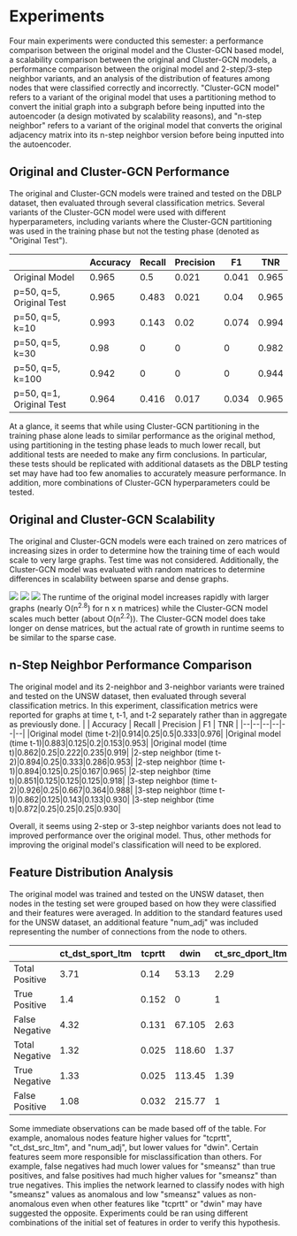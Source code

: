 ﻿
# Experiments

Four main experiments were conducted this semester: a performance comparison between the original model and the Cluster-GCN based model, a scalability comparison between the original and Cluster-GCN models, a performance comparison between the original model and 2-step/3-step neighbor variants, and an analysis of the distribution of features among nodes that were classified correctly and incorrectly. "Cluster-GCN model" refers to a variant of the original model that uses a partitioning method to convert the initial graph into a subgraph before being inputted into the autoencoder (a design motivated by scalability reasons), and "n-step neighbor" refers to a variant of the original model that converts the original adjacency matrix into its n-step neighbor version before being inputted into the autoencoder.

## Original and Cluster-GCN Performance
The original and Cluster-GCN models were trained and tested on the DBLP dataset, then evaluated through several classification metrics. Several variants of the Cluster-GCN model were used with different hyperparameters, including variants where the Cluster-GCN partitioning was used in the training phase but not the testing phase (denoted as "Original Test").

|  | Accuracy | Recall | Precision | F1 | TNR |
|--|--|--|--|--|--|
| Original Model | 0.965 | 0.5 | 0.021 | 0.041 | 0.965
| p=50, q=5, Original Test | 0.965 | 0.483 | 0.021 | 0.04 | 0.965 |
| p=50, q=5, k=10 | 0.993 | 0.143| 0.02| 0.074| 0.994 |
| p=50, q=5, k=30 | 0.98| 0 | 0 | 0 | 0.982 |
| p=50, q=5, k=100 | 0.942| 0 | 0 | 0 | 0.944 |
| p=50, q=1, Original Test | 0.964 | 0.416 | 0.017 | 0.034 | 0.965 |

At a glance, it seems that while using Cluster-GCN partitioning in the training phase alone leads to similar performance as the original method, using partitioning in the testing phase leads to much lower recall, but additional tests are needed to make any firm conclusions. In particular, these tests should be replicated with additional datasets as the DBLP testing set may have had too few anomalies to accurately measure performance. In addition, more combinations of Cluster-GCN hyperparameters could be tested.

## Original and Cluster-GCN Scalability
The original and Cluster-GCN models were each trained on zero matrices of increasing sizes in order to determine how the training time of each would scale to very large graphs. Test time was not considered. Additionally, the Cluster-GCN model was evaluated with random matrices to determine differences in scalability between sparse and dense graphs.

![](https://lh3.googleusercontent.com/vAl9uNw06C-1KMqd51nCA4N3Me2ZyzcZmUo9qfmSlbYxHX2nS01IFQmDpTAH9TH96OwzoVQHiMXZwAV9reo0nkJhMXTzWB_ThgAIzDxU2YnZI1ZYOu85k5qv5P9bap6b6rJeD_4RbxIjaqMWezTuBQ8F6SbBg0gcb7QlnzABVwKxavW77nxl0QVb-nHt7aMBGtJHmGtNNA7X50MGUjObrUGH6hpDvNREhGexhGQdkXf4OkKLMKodXenhv-HlqFzx2hViwXpkWOJKqreU_YtENhh7LLB8dxA9wfYLQI6_2lD5HLj-4uEtZ4vQX7O73g23ax9Prx4vwYOJ4WrtR8i895-mIaVQALIGjvg45chjKef25h4OkA8g9N_DTImg61f3G9a6tYqIosSOZqtS_oHvpkHKz5RLvFP-dFXwdvkQ4pfJZr2wCbDg9OYd22-bfNLis3mTe6gPRyBVn7q279yNegFjq83Lxp-Gm5CY7LO0VNSKviYL-qMm0QyIc2WgGFq_m6m_KXeLjSHq70Jx6XxI6T_8nKqgmpHs4eyXrIr-4149_5KTcUsM9bYa26d-mlWUzY-gwaa1F1PhGtH1kWjVR8pT-Ak4H7hyqsO5mdeS3QLEhlNnAC46jUTVsdpcN6lFrRmNezVQ5Xye8DdPTACpktbiZvDXZ-lE2f0K5l6SBT2KQpKZuhvEparj7H3gAQ=w300-h186-no?authuser=1)
![](https://lh3.googleusercontent.com/rUhouZuDXSUVUOk9dWtYE9hPPtuD4ZD84GvJnUk68IrdvKNYq-vwBDCSUzm93CfBmod0cPEnYKAPShKVfA6veYPaEknSF43ra1CiJgAZu0qYIHZAyUQg90HX4XNyZT7kuyKVBM15xAi_MG_ZkjQwIBxivbrzKBAZdYtwZJDpFk5Vje8Q0rF9f_nEH8SGyt8VLE9bQ07Yw1ejG2CKAJ6Qp47g-MtrwvzE4J79gm-SGJIXwI6C-yOKXZV0pylgqI5Lpmztra2wz4wf-GtyimD6uY5mYGuVsWuHnMyO8rF14QmrJDBVwwkjIRAvbKWcuOHd92Uz6NLHFHsrwf-QNfxrklY2MLPgFRMdPFTwhJYU9N6CJ7b5Djy0yH72tQD8-keO-7AsWLisqX_IddgUrWASO9S41n8m-T3XLtUiXIJ9k0QnIpWW1V7-vC6Bg1-spClwKctAIFuUFhiIWPcOYgEdLVT9j4wSjTevbW8I-HCdx0M2NcnHZvJvQOisiDj1MH2IxPnsPSvPz3hJimIuK53FFFM666I1sy31jAkWRvQnMk_k3kvkBBSn4wSkG3f0wPhu9Jw3CCvOR-dHg278lMaezFASlrmTtYgDV07wLSTyJa0BGd-ZDaEUacAHhi2KRg87a2izPWmY9qUMs-dwiSVpXHsMlVo--BQx8QY2cckS7NtGq2N669fY1VcFd1tCuw=w300-h186-no?authuser=1)
![](https://lh3.googleusercontent.com/5WiOrH5Y0KBUZOXPi4g9ZIfqZesgToDP87Vs3i8H6V5_vw2-Tp7pxZ2f3NGpIiH6WV1TlWdCOhV3PkLbWgr7D8EE-lB0xKjJpVnhZkeXYx0_uRTCiXY6cqE6WTufFOtYIPnI4aGi6FpKkyVSDgGv5EXGLTTXxei6S0kU7MfJx-W3FbOw_CVDiYJxZjtMBs9qPEGUOre6W3d_KXIn3_h-vo6t_WNNAJj3ATIXYDK4NTumWakz0rJjHaccCaZHBxaiULz3MnxthljaY2aWV47zGRH7hpXpCqp-d3nwsLWDyCIkOXKpLHSA6SPkDNKOuHI6djDzXC12EsK6MfDm_tU2gUYPpyhXqsdvPSh7ovlxqq45AxIaqK8TQXwGUaCZhE3LO2yj-I5E2_oup43ayjtR4B0DKhfLVwP8MIc6ScuLtvqYzcCg7vUOQsr_Ofl9rCOWwdgSBPxyudHZXKe7nvKRJzzMjoEUQu1hSwhWb1GxyZc6dNRHGguAif8nAJEr_2wfPsIQZO7RNqDDT7gUQPpmK03flfZ9d11rU2E-2qCl5PvymUwJ32afahfQBwNkkiDJj-tSJ4jjXXy6MiPr1SzlLB5iwVOjP5HeX1PiD0i3MxXvMoA6CZv0a1YrosGKOtqQVdWCOTRjQH-D0Mn1LPq2VrcYtXsSsYOSARA2L7aUHePs_TMQ6rJmiYcvmWinRA=w300-h186-no?authuser=1)
The runtime of the original model increases rapidly with larger graphs (nearly O(n<sup>2.8</sup>) for n x n matrices) while the Cluster-GCN model scales much better (about O(n<sup>2.2</sup>)). The Cluster-GCN model does take longer on dense matrices, but the actual rate of growth in runtime seems to be similar to the sparse case.

## n-Step Neighbor Performance Comparison
The original model and its 2-neighbor and 3-neighbor variants were trained and tested on the UNSW dataset, then evaluated through several classification metrics. In this experiment, classification metrics were reported for graphs at time t, t-1, and t-2 separately rather than in aggregate as previously done.
|  | Accuracy | Recall | Precision | F1 | TNR |
|--|--|--|--|--|--|
|Original model (time t-2)|0.914|0.25|0.5|0.333|0.976|
|Original model (time t-1)|0.883|0.125|0.2|0.153|0.953|
|Original model (time t)|0.862|0.25|0.222|0.235|0.919|
|2-step neighbor (time t-2)|0.894|0.25|0.333|0.286|0.953|
|2-step neighbor (time t-1)|0.894|0.125|0.25|0.167|0.965|
|2-step neighbor (time t)|0.851|0.125|0.125|0.125|0.918|
|3-step neighbor (time t-2)|0.926|0.25|0.667|0.364|0.988|
|3-step neighbor (time t-1)|0.862|0.125|0.143|0.133|0.930|
|3-step neighbor (time t)|0.872|0.25|0.25|0.25|0.930|

Overall, it seems using 2-step or 3-step neighbor variants does not  lead to improved performance over the original model. Thus, other methods for improving the original model's classification will need to be explored.

## Feature Distribution Analysis
The original model was trained and tested on the UNSW dataset, then nodes in the testing set were grouped based on how they were classified and their features were averaged. In addition to the standard features used for the UNSW dataset, an additional feature "num_adj" was included representing the number of connections from the node to others.

|  | ct_dst_sport_ltm | tcprtt | dwin | ct_src_dport_ltm | ct_dst_src_ltm | ct_dst_ltm | smeansz | num_adj | 
|--|--|--|--|--|--|--|--|--|
|Total Positive|3.71|0.14|53.13|2.29|4.13|3.71|307.17|10.54|
|True Positive|1.4|0.152|0|1|2|1.4|1132|10.8|
|False Negative|4.32|0.131|67.105|2.63|4.68|4.32|90.12|10.47|
|Total Negative|1.32|0.025|118.60|1.37|1.69|1.64|110.81|2.90|
|True Negative|1.33|0.025|113.45|1.39|1.69|1.65|52.31|2.89|
|False Positive|1.08|0.032|215.77|1|1.62|1.46|1213.39|3.08|

Some immediate observations can be made based off of the table. For example, anomalous nodes feature higher values for "tcprtt", "ct_dst_src_ltm", and "num_adj", but lower values for "dwin". Certain features seem more responsible for misclassification than others. For example, false negatives had much lower values for "smeansz" than true positives, and false positives had much higher values for "smeansz" than true negatives. This implies the network learned to classify nodes with high "smeansz" values as anomalous and low "smeansz" values as non-anomalous even when other features like "tcprtt" or "dwin" may have suggested the opposite. Experiments could be ran using different combinations of the initial set of features in order to verify this hypothesis.


